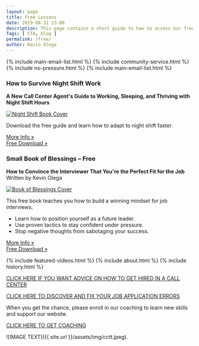 ```yaml
--- 
layout: page 
title: Free Lessons
date: 2019-08-31 13:00
description: This page contains a short guide to how to access our free revieerw and lessons. Call Center Training Tips contains over 1,500 lessons for job applicants, BPO workers and home based freelancers.
Tags: [ CTA, blog ]
permalink: /free/ 
author: Kevin Olega 
--- 
```

{% include main-email-list.html %}
{% include community-service.html %}
{% include no-pressure.html %}
{% include main-email-list.html %}

### How to Survive Night Shift Work

**A New Call Center Agent's Guide to Working, Sleeping, and Thriving with Night Shift Hours**

[![Night Shift Book Cover](https://callcentertrainingtips.com/assets/img/Night%20Shift%20Book%20Cover-Sample.png)](https://callcentertrainingtips.com/night-shift-book)

Download the free guide and learn how to adapt to night shift faster.

[More Info »](https://callcentertrainingtips.com/night-shift-book)  
[Free Download »](https://sendfox.com/lp/1g6pd2)

### Small Book of Blessings – Free
**How to Convince the Interviewer That You're the Perfect Fit for the Job**  
Written by Kevin Olega

[![Book of Blessings Cover](https://callcentertrainingtips.com/assets/img/Book-of-Blessings-cover.png)](https://sendfox.com/lp/mnoe5q)

This free book teaches you how to build a winning mindset for job interviews.

- Learn how to position yourself as a future leader.
- Use proven tactics to stay confident under pressure.
- Stop negative thoughts from sabotaging your success.

[More Info »](https://callcentertrainingtips.com/sbb-book/)  
[Free Download »](https://sendfox.com/lp/mnoe5q)

{% include featured-videos.html %}
{% include about.html %}
{% include history.html %}

[CLICK HERE IF YOU WANT ADVICE ON HOW TO GET HIRED IN A CALL CENTER](https://callcentertrainingtips.com/4hired)

[CLICK HERE TO DISCOVER AND FIX YOUR JOB APPLICATION ERRORS](https://callcentertrainingtips.com/fix)

When you get the chance, please enroll in our coaching to learn new skills and support our website.

<a href="https://callcentertrainingtips.com/6WEL250/" class="button focus">CLICK HERE TO GET COACHING</a>

![IMAGE TEXT]({{ site.url }}/assets/img/cctt.jpeg).
